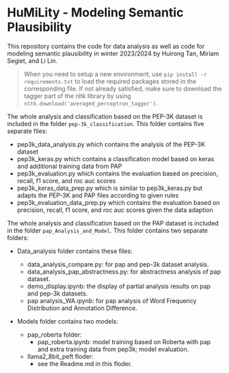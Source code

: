 # HuMiLity - Modeling Semantic Plausibility

This repository contains the code for data analysis as well as code for modeling semantic plausibility in winter 2023/2024 by Huirong Tan, Miriam Segiet, and Li Lin.

> When you need to setup a new environment, use `pip install -r requirements.txt` to load the required packages stored in the corresponding file. If not already satisfied, make sure to download the tagger part of the nltk library by using `nltk.download('averaged_perceptron_tagger')`.

The whole analysis and classification based on the PEP-3K dataset is included in the folder `pep-3k_classification`. 
This folder contains five separate files:
* pep3k_data_analysis.py which contains the analysis of the PEP-3K dataset
* pep3k_keras.py which contains a classification model based on keras and additional training data from PAP
* pep3k_evaluation.py which contains the evaluation based on precision, recall, f1 score, and roc auc scores
* pep3k_keras_data_prep.py which is similar to pep3k_keras.py but adapts the PEP-3K and PAP files according to given rules
* pep3k_evaluation_data_prep.py which contains the evaluation based on precision, recall, f1 score, and roc auc scores given the data adaption 

The whole analysis and classification based on the PAP dataset is included in the folder `pap_Analysis_and_Model`. 
This folder contains two separate folders:
* Data_analysis folder contains these files:

    * data_analysis_compare.py: for pap and pep-3k dataset analysis.
    * data_analysis_pap_abstractness.py: for abstractness analysis of pap dataset.
    * demo_display.ipynb: the display of partial analysis results on pap and pep-3k datasets. 
    * pap analysis_WA.ipynb: for pap analysis of Word Frequency Distribution and Annotation Difference.

* Models folder contains two models:
    * pap_roberta folder:
        * pap_roberta.ipynb: model training based on Roberta with pap and extra training data from pep3k; model evaluation.
    * llama2_8bit_peft floder:
        * see the Readme.md in this floder.




